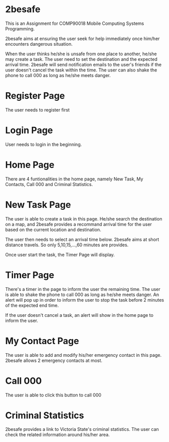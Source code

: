# 2besafe

This is an Assignment for COMP90018 Mobile Computing Systems Programming.

2besafe aims at ensuring the user seek for help immediately once him/her encounters dangerous situation.

When the user thinks he/she is unsafe from one place to another, he/she may create a task. The user need to set the 
destination and the expected arrival time. 2besafe will send notification emails to the user's friends if the user doesn't 
cancel the task within the time. The user can also shake the phone to call 000 as long as he/she meets 
danger.


# Register Page

The user needs to register first


# Login Page

User needs to login in the beginning.


# Home Page

There are 4 funtionalities in the home page, namely New Task, My Contacts, Call 000 and Criminal Statistics.


# New Task Page

The user is able to create a task in this page. He/she search the destination on a map, and 2besafe provides a recommand 
arrival time for the user based on the current location and destination. 

The user then needs to select an arrival time below. 2besafe aims at short distance travels. So only 5,10,15,...,60 minutes
are provides.

Once user start the task, the Timer Page will display.


# Timer Page

There's a timer in the page to inform the user the remaining time. The user is able to shake the phone to call 000 as long 
as he/she meets danger. An alert will pop up in order to inform the user to stop the task before 2 minutes of the expected 
end time. 

If the user doesn't cancel a task, an alert will show in the home page to inform the user.


# My Contact Page

The user is able to add and modify his/her emergency contact in this page. 2besafe allows 2 emergency contacts at most.

# Call 000

The user is able to click this button to call 000

# Criminal Statistics

2besafe provides a link to Victoria State's criminal statistics. The user can check the related information around his/her area.


